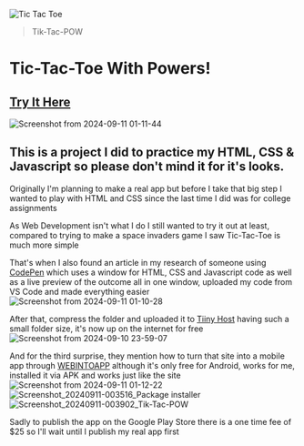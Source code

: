 ![Tic Tac Toe](https://github.com/user-attachments/assets/7de5e475-cce6-4fe3-975d-e6bb2cbf811f)
> Tik-Tac-POW
# Tic-Tac-Toe With Powers!
## [Try It Here](https://tiktacpow.tiiny.site)
![Screenshot from 2024-09-11 01-11-44](https://github.com/user-attachments/assets/b1b711d1-3f2c-4108-91ba-8ed17fc838c2)


## This is a project I did to practice my HTML, CSS & Javascript so please don't mind it for it's looks.

Originally I'm planning to make a real app but before I take that big step I wanted to play with HTML and CSS since the last time I did was for college assignments

As Web Development isn't what I do I still wanted to try it out at least, compared to trying to make a space invaders game I saw Tic-Tac-Toe is much more simple

That's when I also found an article in my research of someone using [CodePen](https://codepen.io) which uses a window for HTML, CSS and Javascript code as well as a live preview of the outcome all in one window, uploaded my code from VS Code and made everything easier
![Screenshot from 2024-09-11 01-10-28](https://github.com/user-attachments/assets/af7f17af-3280-4551-9dd9-73462c764fab)


After that, compress the folder and uploaded it to [Tiiny Host](https://tiiny.host) having such a small folder size, it's now up on the internet for free
![Screenshot from 2024-09-10 23-59-07](https://github.com/user-attachments/assets/184f44f0-104e-4240-aeb8-4478d6f2c6b6)


And for the third surprise, they mention how to turn that site into a mobile app through [WEBINTOAPP](https://www.webintoapp.com) although it's only free for Android, works for me, installed it via APK and works just like the site
![Screenshot from 2024-09-11 01-12-22](https://github.com/user-attachments/assets/ab11ddff-63c0-473b-8f11-1af5b178634a)
![Screenshot_20240911-003516_Package installer](https://github.com/user-attachments/assets/4bc6ead6-9dc1-4757-9b80-f1e8493b01fa)
![Screenshot_20240911-003902_Tik-Tac-POW](https://github.com/user-attachments/assets/c12d746e-0285-49c8-81f7-c5333e9ee75a)


Sadly to publish the app on the Google Play Store there is a one time fee of $25 so I'll wait until I publish my real app first
